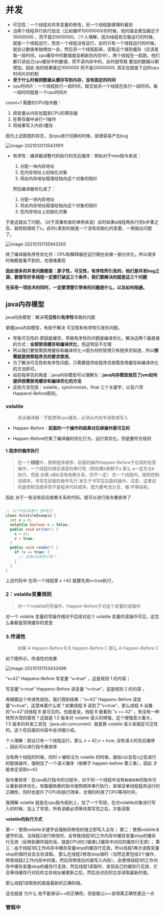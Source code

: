 # 并发



- 可见性：一个线程对共享变量的修改，另一个线程能够理科看到
- 当两个线程并行执行加法（比如循环10000000)的时候，他的值会更加接近于10000000 ，而不是20000000。（个人理解，因为线程有交替运行的时候，就是一个线程运行，而另一个线程没有运行，此时只有一个线程运行的时候，就会让数值单独增加一会，然后另一个线程起来，读取这个值到缓存（应该是每一段时间，cpu缓存中的数值就会刷新到内存中），两个线程在一起跑，他们都只读自己cpu缓存中的数值，而不读内存中的，此时就导致 要加的数据以期增加。因此 他的结果接近1000000 而不是20000000. 其实也就是下边的cpu时间片的机制
- **至于什么时候把数据从缓存写到内存，没有固定的时间**
- cpu时间片：一个线程执行一段时间，就交给另一个线程在执行一段时间。每一段时间就是一个cpu时间片

count+1  需要的CPU指令数：

1. 把变量从内存加载到CPU的寄存器
2. 在寄存器中进行+1操作
3. 将结果写入内存/缓存

因为上述原因的存在，当cpu进行切换的时候，就很容易产生bug

![image-20210131135431911](../picture/image-20210131135431911.png)

- 有序性：编译器调整代码执行的先后循序：例如对于new指令来说：

  1. 分配一块内存地址
  2. 在内存地址上初始化对象
  3. 将此内存地址赋值给指向这个对象的指针

  然后编译器优化成了：

  1. 分配一块内存地址
  2. 将此内存地址赋值给指向这个对象的指针
  3. 在内存地址上初始化对象

于是这就出了问题。（对于双重检查的单例来说）此时如果a线程再执行完b步骤之后，就把权限给了c。此时c拿到的就是一个没有初始化的变量，一用就出问题了。

![image-20210131135943265](../picture/image-20210131135943265.png)

除了编译器有序性优化外：CPU和解释器在运行期也会做一部分优化，所以很多时候都是看不到的，也很难重现

**因此很多的并发问题都是：原子性，可见性，有序性所引发的，他们是并发bug之源，要想写好多线程一定要打破这三个条件，我们要解决的就是这三个问题**

**在采用一项技术的同时，一定要清楚它带来的问题是什么，以及如何规避。**

## java内存模型

java内存模型：解决**可见性**和**有序性**导致的问题

掌握java内存模型，有助于解决 可见性和有序性引发的问题。

- 导致可见性的 原因是缓存，导致有序性的问题是编译优化。解决这两个最直接的方式：**全部禁用缓存和编译优化**，但这明显不合理
- 所以我们要按需禁用缓存和编译优化->因为何时禁用只有程序员知道，所以**按需就是按照程序员的要求禁用**。
- 为了解决可见性和有序性问题，只需要提供给程序员按需禁用缓存和编译优化的方法即可。
- 站在程序员的角度：java内存模型可以理解为：**java内存模型规范了jvm如何提供按需禁用缓存和编译优化的方法**
- 这些方法包括：volatile，synchronize，final 三个关键字，以及六项Happend-Before原则。

### volatile

> 告诉编译器：不能使用cpu缓存，必须从内存中读取或写入

- Happen-Before：**前面的一个操作的结果对后续操作是可见的**

- Happen-Before约束了编译器的优化行为，运行其优化，但是要符合规则

#### 1.程序的循序执行

> 在一个**线程**中，按照程序顺序，前面的操作Happen-Before于后续的任意操作，一个线程内保证语意的串行性（即如果b依赖于a  那么 a一定先与b 执行，但是 如果 a和b没有依赖关系，则不一定）
> 在一个线程内，按照控制流顺序，书写在前面的操作先行 发生于书写在后面的操作。注意，这里说的是控制流顺序而不是程序代码顺序，因为要考虑分支、循 环等结构。

因此 对于一些没有前后依赖关系的代码，就可以进行指令重排序了

```java

// 以下代码来源于【参考1】
class VolatileExample {
  int x = 0;
  volatile boolean v = false;
  public void writer() {
    x = 42;
    v = true;
  }
  public void reader() {
    if (v == true) {
      // 这里x会是多少呢？
    }
  }
}
```

上述代码中 在同一个线程里 x =42 就要先用v=true执行，

### 2：volatile变量规则

> 对一个volatile的写操作，Happen-Before于对这个变量的读操作

对一个 volatile 变量的写操作相对于后续对这个 volatile 变量的读操作可见，这怎么看都是禁用缓存的意思

### 3.传递性

> 如果 A Happen-Before B  B Happen-Before C  那么 A  Happen-Before C

如下图所示，传递性的效果

![image-20210131153433499](../picture/image-20210131153433499.png)

“x=42” Happens-Before 写变量 “v=true” ，这是规则 1 的内容；

写变量“v=true” Happens-Before 读变量 “v=true”，这是规则 2 的内容 。

再根据这个传递性规则，我们得到结果：“x=42” Happens-Before 读变量“v=true”。这意味着什么呢？如果线程 B 读到了“v=true”，那么线程 A 设置的“x=42”对线程 B 是可见的。也就是说，线程 B 能看到 “x == 42” ，有没有一种恍然大悟的感觉？这就是 1.5 版本对 volatile 语义的增强，这个增强意义重大，1.5 版本的并发工具包（java.util.concurrent）就是靠 volatile 语义来搞定可见性的，这个在后面的内容中会详细介绍。

个人理解：假设只有一个线程运行，那么     x = 42;v = true; 没有语义的先后循序 ，因此可以进行指令重排序

当有两个线程的时候，同时 v 被标注为 volatile 的时候，就给v以及在v之前进行的赋值操作，强制加了一个语义循序（依赖于 happen-before 第三条），因此 才能肯定读到v=42

指令重排序：在cpu执行指令的过程中，对于同一个线程中没有`数据依赖`的指令可以重新排序优化，有数据依赖的指令按照顺序串行执行，来保证单线程程序运行的正确性，同时也提升了CPU的执行效率，合理的利用了CPU等待时间，

我理解 volatile 就是在cpu指令级别上，加了一个写锁，在对volatile对象进行写入的时候，加上了写锁，所有读都必须等待其写完之后，才能读取

**volatile的执行方式**

第一：使用volatile关键字会强制将修改的值立即写入主存；
第二：使用volatile关键字的话，当线程2进行修改时，会导致线程1的工作内存中缓存变量stop的缓存行无效（反映到硬件层的话，就是CPU的L1或者L2缓存中对应的缓存行无效）；
第三：由于线程1的工作内存中缓存变量stop的缓存行无效，所以线程1再次读取变量stop的值时会去主存读取。
那么在线程2修改stop值时（当然这里包括2个操作，修改线程2工作内存中的值，然后将修改后的值写入内存），会使得线程1的工作内存中缓存变量stop的缓存行无效，然后线程1读取时，发现自己的缓存行无效，它会等待缓存行对应的主存地址被更新之后，然后去对应的主存读取最新的值。

那么线程1读取到的就是最新的正确的值。

这也就是 为什么 他不能保证i++的正确性，但是能让i++变得离正确性更近一点

### 管程中